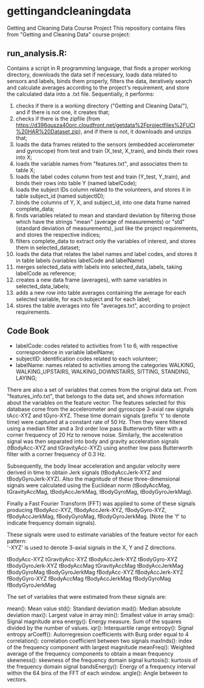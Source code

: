 # gettingandcleaningdata
Getting and Cleaning Data Course Project
This repository contains files from "Getting and Cleaning Data" course project:
## run_analysis.R:
Contains a script in R programming language, that finds a proper working directory, downloads the data set if necessary, loads data related to sensors and labels, binds them properly, filters the data, iteratively search and calculate averages according to the project's requirement, and store the calculated data into a .txt file. Sequentially, it performs:
1. checks if there is a working directory ("Getting and Cleaning Data/"), and if there is not one, it creates that;
2. checks if there is the zipfile (from https://d396qusza40orc.cloudfront.net/getdata%2Fprojectfiles%2FUCI%20HAR%20Dataset.zip), and if there is not, it downloads and unzips that;
3. loads the data frames related to the sensors (embedded accelerometer and gyroscope) from test and train (X_test, X_train), and binds their rows into X;
4. loads the variable names from "features.txt", and associates them to table X;
5. loads the label codes column from test and train (Y_test, Y_train), and binds their rows into table Y (named labelCode);
6. loads the subject IDs column related to the volunteers, and stores it in table subject_id (named subjectID);
7. binds the columns of Y, X, and subject_id, into one data frame named complete_data;
8. finds variables related to mean and standard deviation by filtering those which have the strings "mean" (average of measurements) or "std" (standard deviation of measurements), just like the project requirements, and stores the respective indices;
9. filters complete_data to extract only the variables of interest, and stores them in selected_dataset;
10. loads the data that relates the label names and label codes, and stores it in table labels (variables labelCode and labelName)
11. merges selected_data with labels into selected_data_labels, taking labelCode as reference;
12. creates a new data frame (averages), with same variables in selected_data_labels;
13. adds a new row into table averages containing the average for each selected variable, for each subject and for each label;
14. stores the table averages into file "averages.txt", according to project requirements.

## Code Book

- labelCode: codes related to activities from 1 to 6, with respective correspondence in variable labelName;
- subjectID: identification codes related to each volunteer;
- labelName: names related to activities among the categories WALKING, WALKING_UPSTAIRS, WALKING_DOWNSTAIRS, SITTING, STANDING, LAYING;

There are also a set of variables that comes from the original data set. From "features_info.txt", that belongs to the data set, and shows information about the variables on the feature vector:
The features selected for this database come from the accelerometer and gyroscope 3-axial raw signals tAcc-XYZ and tGyro-XYZ. These time domain signals (prefix 't' to denote time) were captured at a constant rate of 50 Hz. Then they were filtered using a median filter and a 3rd order low pass Butterworth filter with a corner frequency of 20 Hz to remove noise. Similarly, the acceleration signal was then separated into body and gravity acceleration signals (tBodyAcc-XYZ and tGravityAcc-XYZ) using another low pass Butterworth filter with a corner frequency of 0.3 Hz. 

Subsequently, the body linear acceleration and angular velocity were derived in time to obtain Jerk signals (tBodyAccJerk-XYZ and tBodyGyroJerk-XYZ). Also the magnitude of these three-dimensional signals were calculated using the Euclidean norm (tBodyAccMag, tGravityAccMag, tBodyAccJerkMag, tBodyGyroMag, tBodyGyroJerkMag). 

Finally a Fast Fourier Transform (FFT) was applied to some of these signals producing fBodyAcc-XYZ, fBodyAccJerk-XYZ, fBodyGyro-XYZ, fBodyAccJerkMag, fBodyGyroMag, fBodyGyroJerkMag. (Note the 'f' to indicate frequency domain signals). 

These signals were used to estimate variables of the feature vector for each pattern:  
'-XYZ' is used to denote 3-axial signals in the X, Y and Z directions.

tBodyAcc-XYZ
tGravityAcc-XYZ
tBodyAccJerk-XYZ
tBodyGyro-XYZ
tBodyGyroJerk-XYZ
tBodyAccMag
tGravityAccMag
tBodyAccJerkMag
tBodyGyroMag
tBodyGyroJerkMag
fBodyAcc-XYZ
fBodyAccJerk-XYZ
fBodyGyro-XYZ
fBodyAccMag
fBodyAccJerkMag
fBodyGyroMag
fBodyGyroJerkMag

The set of variables that were estimated from these signals are: 

mean(): Mean value
std(): Standard deviation
mad(): Median absolute deviation 
max(): Largest value in array
min(): Smallest value in array
sma(): Signal magnitude area
energy(): Energy measure. Sum of the squares divided by the number of values. 
iqr(): Interquartile range 
entropy(): Signal entropy
arCoeff(): Autorregresion coefficients with Burg order equal to 4
correlation(): correlation coefficient between two signals
maxInds(): index of the frequency component with largest magnitude
meanFreq(): Weighted average of the frequency components to obtain a mean frequency
skewness(): skewness of the frequency domain signal 
kurtosis(): kurtosis of the frequency domain signal 
bandsEnergy(): Energy of a frequency interval within the 64 bins of the FFT of each window.
angle(): Angle between to vectors.
